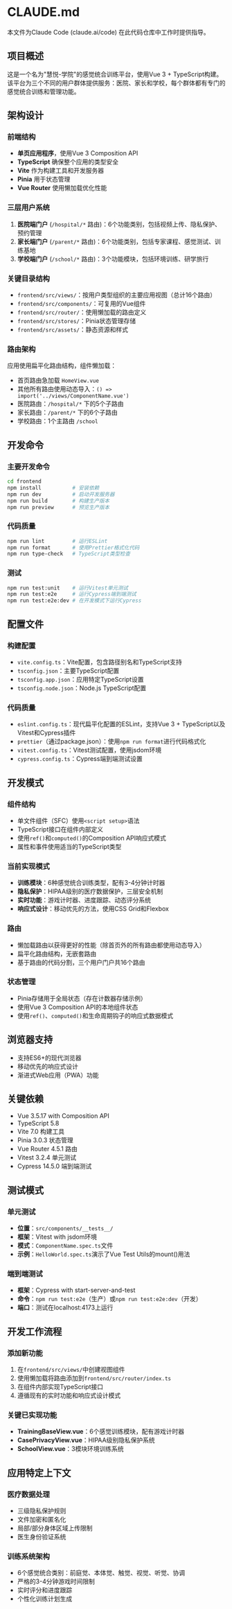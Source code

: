 # CLAUDE.md

本文件为Claude Code (claude.ai/code) 在此代码仓库中工作时提供指导。

## 项目概述

这是一个名为"慧悦-学院"的感觉统合训练平台，使用Vue 3 + TypeScript构建。该平台为三个不同的用户群体提供服务：医院、家长和学校，每个群体都有专门的感觉统合训练和管理功能。

## 架构设计

### 前端结构
- **单页应用程序**，使用Vue 3 Composition API
- **TypeScript** 确保整个应用的类型安全
- **Vite** 作为构建工具和开发服务器
- **Pinia** 用于状态管理
- **Vue Router** 使用懒加载优化性能

### 三层用户系统
1. **医院端门户** (`/hospital/*` 路由)：6个功能类别，包括视频上传、隐私保护、预约管理
2. **家长端门户** (`/parent/*` 路由)：6个功能类别，包括专家课程、感觉测试、训练基地
3. **学校端门户** (`/school/*` 路由)：3个功能模块，包括环境训练、研学旅行

### 关键目录结构
- `frontend/src/views/`：按用户类型组织的主要应用视图（总计16个路由）
- `frontend/src/components/`：可复用的Vue组件
- `frontend/src/router/`：使用懒加载的路由定义
- `frontend/src/stores/`：Pinia状态管理存储
- `frontend/src/assets/`：静态资源和样式

### 路由架构
应用使用扁平化路由结构，组件懒加载：
- 首页路由急加载 `HomeView.vue`
- 其他所有路由使用动态导入：`() => import('../views/ComponentName.vue')`
- 医院路由：`/hospital/*` 下的5个子路由
- 家长路由：`/parent/*` 下的6个子路由
- 学校路由：1个主路由 `/school`

## 开发命令

### 主要开发命令
```bash
cd frontend
npm install          # 安装依赖
npm run dev          # 启动开发服务器
npm run build        # 构建生产版本
npm run preview      # 预览生产版本
```

### 代码质量
```bash
npm run lint         # 运行ESLint
npm run format       # 使用Prettier格式化代码
npm run type-check   # TypeScript类型检查
```

### 测试
```bash
npm run test:unit    # 运行Vitest单元测试
npm run test:e2e     # 运行Cypress端到端测试
npm run test:e2e:dev # 在开发模式下运行Cypress
```

## 配置文件

### 构建配置
- `vite.config.ts`：Vite配置，包含路径别名和TypeScript支持
- `tsconfig.json`：主要TypeScript配置
- `tsconfig.app.json`：应用特定TypeScript设置
- `tsconfig.node.json`：Node.js TypeScript配置

### 代码质量
- `eslint.config.ts`：现代扁平化配置的ESLint，支持Vue 3 + TypeScript以及Vitest和Cypress插件
- `prettier`（通过package.json）：使用`npm run format`进行代码格式化
- `vitest.config.ts`：Vitest测试配置，使用jsdom环境
- `cypress.config.ts`：Cypress端到端测试设置

## 开发模式

### 组件结构
- 单文件组件（SFC）使用`<script setup>`语法
- TypeScript接口在组件内部定义
- 使用`ref()`和`computed()`的Composition API响应式模式
- 属性和事件使用适当的TypeScript类型

### 当前实现模式
- **训练模块**：6种感觉统合训练类型，配有3-4分钟计时器
- **隐私保护**：HIPAA级别的医疗数据保护，三层安全机制
- **实时功能**：游戏计时器、进度跟踪、动态评分系统
- **响应式设计**：移动优先的方法，使用CSS Grid和Flexbox

### 路由
- 懒加载路由以获得更好的性能（除首页外的所有路由都使用动态导入）
- 扁平化路由结构，无嵌套路由
- 基于路由的代码分割，三个用户门户共16个路由

### 状态管理
- Pinia存储用于全局状态（存在计数器存储示例）
- 使用Vue 3 Composition API的本地组件状态
- 使用`ref()`、`computed()`和生命周期钩子的响应式数据模式

## 浏览器支持
- 支持ES6+的现代浏览器
- 移动优先的响应式设计
- 渐进式Web应用（PWA）功能

## 关键依赖
- Vue 3.5.17 with Composition API
- TypeScript 5.8
- Vite 7.0 构建工具
- Pinia 3.0.3 状态管理
- Vue Router 4.5.1 路由
- Vitest 3.2.4 单元测试
- Cypress 14.5.0 端到端测试

## 测试模式

### 单元测试
- **位置**：`src/components/__tests__/`
- **框架**：Vitest with jsdom环境
- **模式**：`ComponentName.spec.ts`文件
- **示例**：`HelloWorld.spec.ts`演示了Vue Test Utils的mount()用法

### 端到端测试
- **框架**：Cypress with start-server-and-test
- **命令**：`npm run test:e2e`（生产）或`npm run test:e2e:dev`（开发）
- **端口**：测试在localhost:4173上运行

## 开发工作流程

### 添加新功能
1. 在`frontend/src/views/`中创建视图组件
2. 使用懒加载将路由添加到`frontend/src/router/index.ts`
3. 在组件内部实现TypeScript接口
4. 遵循现有的实时功能和响应式设计模式

### 关键已实现功能
- **TrainingBaseView.vue**：6个感觉训练模块，配有游戏计时器
- **CasePrivacyView.vue**：HIPAA级别隐私保护系统
- **SchoolView.vue**：3模块环境训练系统

## 应用特定上下文

### 医疗数据处理
- 三级隐私保护规则
- 文件加密和匿名化
- 局部/部分身体区域上传限制
- 医生身份验证系统

### 训练系统架构
- 6个感觉统合类别：前庭觉、本体觉、触觉、视觉、听觉、协调
- 严格的3-4分钟游戏时间限制
- 实时评分和进度跟踪
- 个性化训练计划生成